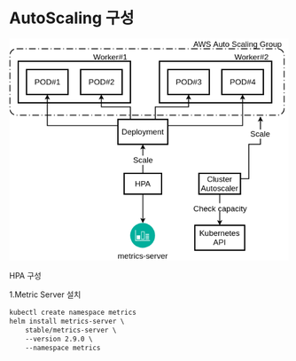 # AutoScaling 구성



![](../.gitbook/assets/image%20%2854%29.png)

HPA 구성

1.Metric Server 설치



```text
kubectl create namespace metrics
helm install metrics-server \
    stable/metrics-server \
    --version 2.9.0 \
    --namespace metrics
```

